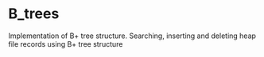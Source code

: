 # B_trees
Implementation of B+ tree structure. Searching, inserting and deleting heap file records using B+ tree structure
